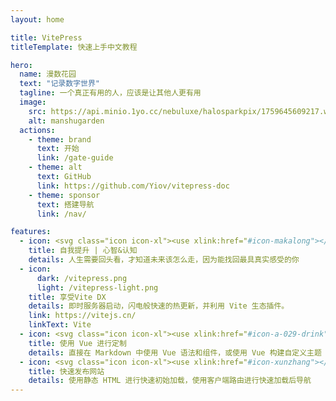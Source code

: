 ```yaml
---
layout: home

title: VitePress
titleTemplate: 快速上手中文教程

hero:
  name: 漫数花园
  text: "记录数字世界"
  tagline: 一个真正有用的人，应该是让其他人更有用
  image:
    src: https://api.minio.1yo.cc/nebuluxe/halosparkpix/1759645609217.webp
    alt: manshugarden
  actions:
    - theme: brand
      text: 开始
      link: /gate-guide
    - theme: alt
      text: GitHub
      link: https://github.com/Yiov/vitepress-doc
    - theme: sponsor
      text: 搭建导航
      link: /nav/

features:
  - icon: <svg class="icon icon-xl"><use xlink:href="#icon-makalong"></use></svg>
    title: 自我提升 | 心智&认知
    details: 人生需要回头看，才知道未来该怎么走，因为能找回最具真实感受的你
  - icon: 
      dark: /vitepress.png
      light: /vitepress-light.png
    title: 享受Vite DX
    details: 即时服务器启动，闪电般快速的热更新，并利用 Vite 生态插件。
    link: https://vitejs.cn/
    linkText: Vite
  - icon: <svg class="icon icon-xl"><use xlink:href="#icon-a-029-drink"></use></svg>
    title: 使用 Vue 进行定制
    details: 直接在 Markdown 中使用 Vue 语法和组件，或使用 Vue 构建自定义主题
  - icon: <svg class="icon icon-xl"><use xlink:href="#icon-xunzhang"></use></svg>
    title: 快速发布网站
    details: 使用静态 HTML 进行快速初始加载，使用客户端路由进行快速加载后导航
---
```


<HomeUnderline />

<confetti />

<busuanzi />

